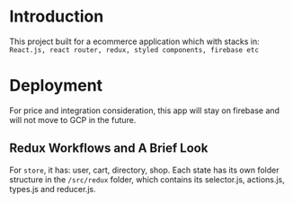 # Introduction

This project built for a ecommerce application which with stacks in: ```React.js, react router, redux, styled components, firebase etc```

# Deployment

For price and integration consideration, this app will stay on firebase and will not move to GCP in the future.

## Redux Workflows and A Brief Look

For `store`, it has: user, cart, directory, shop. Each state has its own folder structure in the `/src/redux` folder, which contains its selector.js, actions.js, types.js and reducer.js. 
